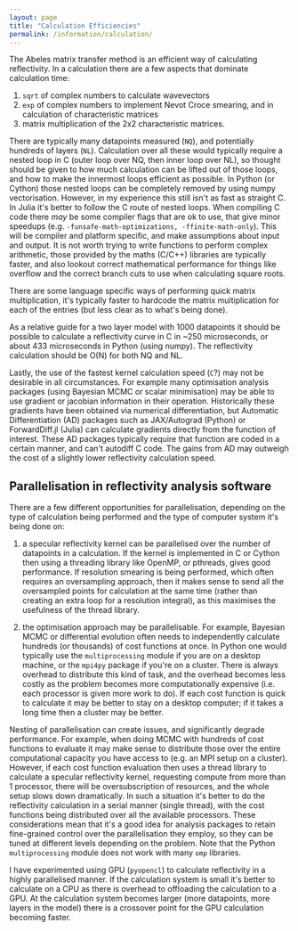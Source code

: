 ```yaml
---
layout: page
title: "Calculation Efficiencies"
permalink: /information/calculation/
---
```


The Abeles matrix transfer method is an efficient way of calculating reflectivity. In a calculation there are a few aspects that dominate calculation time:

1. `sqrt` of complex numbers to calculate wavevectors
2. `exp` of complex numbers to implement Nevot Croce smearing, and in calculation of characteristic matrices
3. matrix multiplication of the 2x2 characteristic matrices.

There are typically many datapoints measured (`NQ`), and potentially hundreds of layers (`NL`). Calculation over all these would typically require a nested loop in C (outer loop over NQ, then inner loop over NL), so thought should be given to how much calculation can be lifted out of those loops, and how to make the innermost loops efficient as possible. In Python (or Cython) those nested loops can be completely removed by using numpy vectorisation. However, in my experience this still isn't as fast as straight C. In Julia it's better to follow the C route of nested loops.
When compiling C code there *may* be some compiler flags that are ok to use, that give minor speedups (e.g. `-funsafe-math-optimizations, -ffinite-math-only`). This will be compiler and platform specific, and make assumptions about input and output.
It is not worth trying to write functions to perform complex arithmetic, those provided by the maths (C/C++) libraries are typically faster, and also lookout correct mathematical performance for things like overflow and the correct branch cuts to use when calculating square roots.

There are some language specific ways of performing quick matrix multiplication, it's typically faster to hardcode the matrix multiplication for each of the entries (but less clear as to what's being done).

As a relative guide for a two layer model with 1000 datapoints it should be possible to calculate a reflectivity curve in C in ~250 microseconds, or about 433 microseconds in Python (using numpy). The reflectivity calculation should be O(N) for both NQ and NL.

Lastly, the use of the fastest kernel calculation speed (`C`?) may not be desirable in all circumstances. For example many optimisation analysis packages (using Bayesian MCMC or scalar minimisation) may be able to use gradient or jacobian information in their operation. Historically these gradients have been obtained via numerical differentiation, but Automatic Differentiation (AD) packages such as JAX/Autograd (Python) or ForwardDiff.jl (Julia) can calculate gradients directly from the function of interest. These AD packages typically require that function are coded in a certain manner, and can't autodiff C code. The gains from AD may outweigh the cost of a slightly lower reflectivity calculation speed.

## Parallelisation in reflectivity analysis software

There are a few different opportunities for parallelisation, depending on the type of calculation being performed and the type of computer system it's being done on:

1. a specular reflectivity kernel can be parallelised over the number of datapoints in a calculation. If the kernel is implemented in C or Cython then using a threading library like OpenMP, or pthreads, gives good performance. If resolution smearing is being performed, which often requires an oversampling approach, then it makes sense to send all the oversampled points for calculation at the same time (rather than creating an extra loop for a resolution integral), as this maximises the usefulness of the thread library.

2. the optimisation approach may be parallelisable. For example, Bayesian MCMC or differential evolution often needs to independently calculate hundreds (or thousands) of cost functions at once. In Python one would typically use the `multiprocessing` module if you are on a desktop machine, or the `mpi4py` package if you're on a cluster. There is always overhead to distribute this kind of task, and the overhead becomes less costly as the problem becomes more computationally expensive (i.e. each processor is given more work to do). If each cost function is quick to calculate it may be better to stay on a desktop computer; if it takes a long time then a cluster may be better.

Nesting of parallelisation can create issues, and significantly degrade performance. For example, when doing MCMC with hundreds of cost functions to evaluate it may make sense to distribute those over the entire computational capacity you have access to (e.g. an MPI setup on a cluster). However, if each cost function evaluation then uses a thread library to calculate a specular reflectivity kernel, requesting compute from more than 1 processor, there will be oversubscription of resources, and the whole setup slows down dramatically. In such a situation it's better to do the reflectivity calculation in a serial manner (single thread), with the cost functions being distributed over all the available processors. These considerations mean that it's a good idea for analysis packages to retain fine-grained control over the parallelisation they employ, so they can be tuned at different levels depending on the problem. Note that the Python `multiprocessing` module does not work with many `omp` libraries.

I have experimented using GPU (`pyopencl`) to calculate reflectivity in a highly parallelised manner. If the calculation system is small it's better to calculate on a CPU as there is overhead to offloading the calculation to a GPU. At the calculation system becomes larger (more datapoints, more layers in the model) there is a crossover point for the GPU calculation becoming faster.
